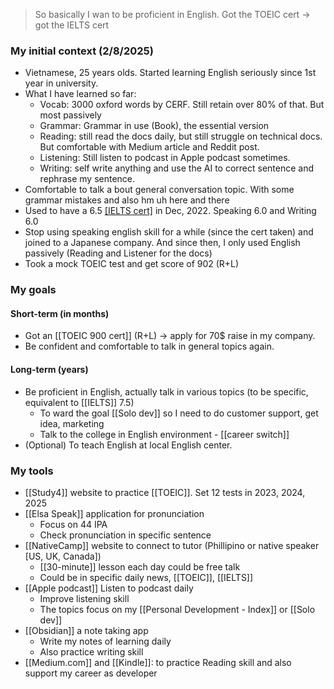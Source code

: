 > So basically I wan to be proficient in English.
> Got the TOEIC cert -> got the IELTS cert

### My initial context (2/8/2025)
- Vietnamese, 25 years olds. Started learning English seriously since 1st year in university.
- What I have learned so far:
	- Vocab: 3000 oxford words by CERF. Still retain over 80% of that. But most passively
	- Grammar: Grammar in use (Book), the essential version
	- Reading: still read the docs daily, but still struggle on technical docs. But comfortable with Medium article and Reddit post.
	- Listening: Still listen to podcast in Apple podcast sometimes.
	- Writing: self write anything and use the AI to correct sentence and rephrase my sentence.
- Comfortable to talk a bout general conversation topic. With some grammar mistakes and also hm uh here and there
- Used to have a 6.5 [[IELTS cert]](Academic) in Dec, 2022. Speaking 6.0 and Writing 6.0
- Stop using speaking english skill for a while (since the cert taken) and joined to a Japanese company. And since then, I only used English passively (Reading and Listener for the docs)
- Took a mock TOEIC test and get score of 902 (R+L)
### My goals
#### Short-term (in months)
- Got an [[TOEIC 900 cert]] (R+L) -> apply for 70$ raise in my company.
- Be confident and comfortable to talk in general topics again.
#### Long-term (years)
- Be proficient in English, actually talk in various topics (to be specific, equivalent to [[IELTS]] 7.5)
	- To ward the goal [[Solo dev]] so I need to do customer support, get idea, marketing
	- Talk to the college in English environment - [[career switch]]
- (Optional) To teach English at local English center.

### My tools
- [[Study4]] website to practice [[TOEIC]]. Set 12 tests in 2023, 2024, 2025
- [[Elsa Speak]] application for pronunciation
	- Focus on 44 IPA
	- Check pronunciation in specific sentence
- [[NativeCamp]] website to connect to tutor (Phillipino or native speaker [US, UK, Canada])
	- [[30-minute]] lesson each day could be free talk
	- Could be in specific daily news, [[TOEIC]], [[IELTS]]
- [[Apple podcast]] Listen to podcast daily
	- Improve listening skill
	- The topics focus on my [[Personal Development - Index]] or [[Solo dev]]
- [[Obsidian]] a note taking app
	- Write my notes of learning daily
	- Also practice writing skill
- [[Medium.com]] and [[Kindle]]: to practice Reading skill and also support my career as developer